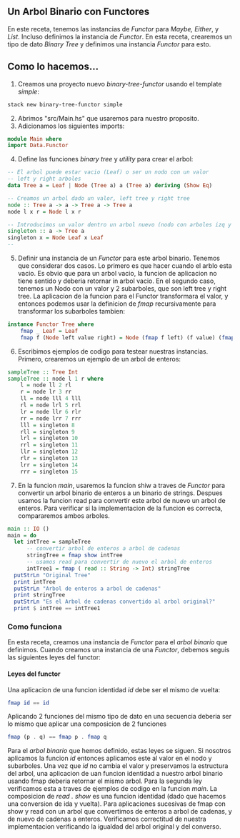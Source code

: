 ## Un Arbol Binario con Functores

En este receta, tenemos las instancias de *Functor* para *Maybe, Either*, y *List*. Incluso definimos la instancia de *Functor*. En esta receta, crearemos un tipo de dato *Binary Tree* y definimos una instancia *Functor* para esto.

## Como lo hacemos...
1. Creamos una proyecto nuevo *binary-tree-functor* usando el template *simple*:
```bash
stack new binary-tree-functor simple
``` 
2. Abrimos "src/Main.hs" que usaremos para nuestro proposito.
3. Adicionamos los siguientes imports:
```hs
module Main where
import Data.Functor
```
4. Define las funciones *binary tree* y *utility* para crear el arbol:
```hs
-- El arbol puede estar vacio (Leaf) o ser un nodo con un valor
-- left y right arboles
data Tree a = Leaf | Node (Tree a) a (Tree a) deriving (Show Eq)

-- Creamos un arbol dado un valor, left tree y right tree
node :: Tree a -> a -> Tree a -> Tree a
node l x r = Node l x r

-- Introducimos un valor dentro un arbol nuevo (nodo con arboles izq y der vacios)
singleton :: a -> Tree a
singleton x = Node Leaf x Leaf
-- 
```
5. Definir una instancia de un *Functor*  para este arbol binario. Tenemos que considerar dos casos. Lo primero es que hacer cuando el arblo esta vacio. Es obvio que para un arbol vacio, la funcion de aplicacion no tiene sentido y deberia retornar in arbol vacio. En el segundo caso, tenemos un Nodo con un valor y 2 subarboles, que son left tree y right tree. La aplicacion de la funcion para el Functor transformara el valor, y entonces podemos usar la definicion de *fmap*  recursivamente para transformar los subarboles tambien:
```hs
instance Functor Tree where
	fmap _ Leaf = Leaf
	fmap f (Node left value right) = Node (fmap f left) (f value) (fmap f right)
```
6. Escribimos ejemplos de codigo para testear nuestras instancias. Primero, crearemos un ejemplo de un arbol de enteros:
```hs
sampleTree :: Tree Int
sampleTree :: node l 1 r where
	l = node ll 2 rl
	r = node lr 3 rr
	ll = node lll 4 lll
	rl = node lrl 5 rrl
	lr = node llr 6 rlr
	rr = node lrr 7 rrr
	lll = singleton 8
	rll = singleton 9
	lrl = singleton 10
	rrl = singleton 11
	llr = singleton 12
	rlr = singleton 13
	lrr = singleton 14
	rrr = singleton 15
```
7. En la funcion *main*, usaremos la funcion shiw a traves de *Functor* para convertir un arbol binario de enteros a un binario de strings. Despues usamos la funcion read para convertir este arbol de nuevo  un arbol de enteros. Para verificar si la implementacion de la funcion es correcta, compararemos ambos arboles.
```hs
main :: IO ()
main = do
  let intTree = sampleTree
      -- convertir arbol de enteros a arbol de cadenas
      stringTree = fmap show intTree
      -- usamos read para convertir de nuevo el arbol de enteros
      intTree1 = fmap ( read :: String -> Int) stringTree
  putStrLn "Original Tree"
  print intTree
  putStrLn "Arbol de enteros a arbol de cadenas"
  print stringTree
  putStrLn "Es el Arbol de cadenas convertido al arbol original?"
  print $ intTree == intTree1
```

### Como funciona
En esta receta, creamos una instancia de *Functor* para el *arbol binario* que definimos. Cuando creamos una instancia de una *Functor*, debemos seguis las siguientes leyes del functor:
#### Leyes del functor
Una aplicacion de una funcion identidad *id* debe ser el mismo de vuelta:
```hs
fmap id == id
```
Aplicando 2 funciones del mismo tipo de dato en una secuencia deberia ser lo mismo que aplicar una composicion de 2 funciones
```hs
fmap (p . q) == fmap p . fmap q
```
Para el *arbol binario* que hemos definido, estas leyes se siguen. Si nosotros aplicamos la funcion *id* entonces aplicamos este al valor en el nodo y subarboles. Una vez que *id* no cambia el valor y preservamos la estructura del arbol, una aplicacion de uan funcion identidad a nuestro arbol binario usando fmap deberia retornar el mismo arbol. Para la segunda ley verificamos esta a traves de ejemplos de codigo en la funcion *main*. La composicion de *read . show* es una funcion identidad (dado que hacemos una conversion de ida y vuelta). Para aplicaciones sucesivas de fmap con show y  read con un arbol que convertimos de enteros a arbol de cadenas, y de nuevo de cadenas a enteros. Verificamos correctitud de nuestra implementacion verificando la igualdad del arbol original y del converso.
